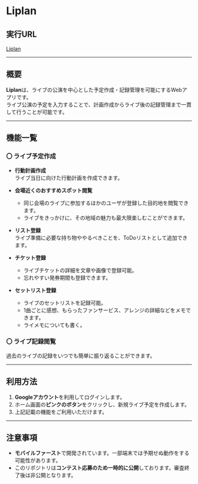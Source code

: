 # Liplan

## 実行URL
[Liplan](https://liplan-836a1.web.app)

---

## 概要  
**Liplan**は、ライブの公演を中心とした予定作成・記録管理を可能にするWebアプリです。  
ライブ公演の予定を入力することで、計画作成からライブ後の記録管理まで一貫して行うことが可能です。

---

## 機能一覧

### 〇 ライブ予定作成
- **行動計画作成**  
  ライブ当日に向けた行動計画を作成できます。
  
- **会場近くのおすすめスポット閲覧**  
  - 同じ会場のライブに参加するほかのユーザが登録した目的地を閲覧できます。  
  - ライブをきっかけに、その地域の魅力も最大限楽しむことができます。

- **リスト登録**  
  ライブ準備に必要な持ち物ややるべきことを、ToDoリストとして追加できます。

- **チケット登録**  
  - ライブチケットの詳細を文章や画像で登録可能。  
  - 忘れやすい発券期間も登録できます。

- **セットリスト登録**  
  - ライブのセットリストを記録可能。  
  - 1曲ごとに感想、もらったファンサービス、アレンジの詳細などをメモできます。
  - ライメモについても書く。

### 〇 ライブ記録閲覧
過去のライブの記録をいつでも簡単に振り返ることができます。

---

## 利用方法

1. **Googleアカウント**を利用してログインします。  
2. ホーム画面の**ピンクのボタン**をクリックし、新規ライブ予定を作成します。  
3. 上記記載の機能をご利用いただけます。
---

## 注意事項

- **モバイルファースト**で開発されています。一部端末では予期せぬ動作をする可能性があります。  
- このリポジトリは**コンテスト応募のため一時的に公開**しております。審査終了後は非公開となります。
